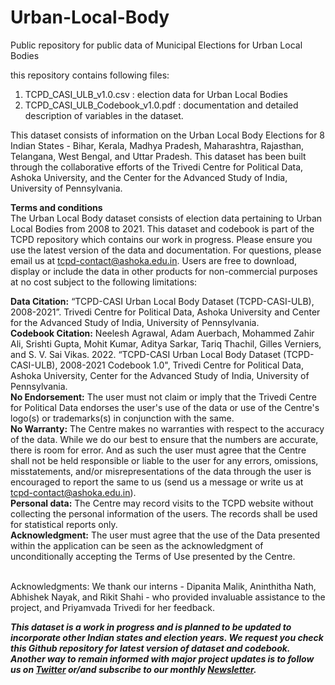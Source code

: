 # Urban-Local-Body 

Public repository for public data of Municipal Elections for Urban Local Bodies

this repository contains following files:
1. TCPD_CASI_ULB_v1.0.csv : election data for Urban Local Bodies
2. TCPD_CASI_ULB_Codebook_v1.0.pdf : documentation and detailed description of variables in the dataset.


This dataset consists of information on the Urban Local Body Elections for 8 Indian States - Bihar, Kerala, Madhya Pradesh, Maharashtra, Rajasthan, Telangana, West Bengal, and Uttar Pradesh. This dataset has been built through the collaborative efforts of the Trivedi Centre for Political Data, Ashoka University, and the Center for the Advanced Study of India, University of Pennsylvania.

<b>Terms and conditions</b> <br />
The Urban Local Body dataset consists of election data pertaining to Urban Local Bodies from 2008 to 2021. This dataset and codebook is part of the TCPD repository which contains our work in progress. Please ensure you use the latest version of the data and documentation. For questions, please email us at tcpd-contact@ashoka.edu.in. Users are free to download, display or include the data in other products for non-commercial purposes at no cost subject to the following limitations: <br />

<b>Data Citation:</b> “TCPD-CASI Urban Local Body Dataset (TCPD-CASI-ULB), 2008-2021”. Trivedi Centre for Political Data, Ashoka University and Center for the Advanced Study of India, University of Pennsylvania. <br />
<b>Codebook Citation:</b> Neelesh Agrawal, Adam Auerbach, Mohammed Zahir Ali, Srishti Gupta, Mohit Kumar, Aditya Sarkar, Tariq Thachil, Gilles Verniers, and S. V. Sai Vikas. 2022. “TCPD-CASI Urban Local Body Dataset (TCPD-CASI-ULB), 2008-2021 Codebook 1.0", Trivedi Centre for Political Data, Ashoka University, Center for the Advanced Study of India, University of Pennsylvania.<br />
<b>No Endorsement:</b> The user must not claim or imply that the Trivedi Centre for Political Data endorses the user's use of the data or use of the Centre's logo(s) or trademarks(s) in conjunction with the same.<br />
<b>No Warranty:</b> The Centre makes no warranties with respect to the accuracy of the data. While we do our best to ensure that the numbers are accurate, there is room for error. And as such the user must agree that the Centre shall not be held responsible or liable to the user for any errors, omissions, misstatements, and/or misrepresentations of the data through the user is encouraged to report the same to us (send us a message or write us at tcpd-contact@ashoka.edu.in). <br />
<b>Personal data:</b> The Centre may record visits to the TCPD website without collecting the personal information of the users. The records shall be used for statistical reports only. <br />
<b>Acknowledgment:</b> The user must agree that the use of the Data presented within the application can be seen as the acknowledgment of unconditionally accepting the Terms of Use presented by the Centre. <br /> <br />

Acknowledgments: We thank our interns - Dipanita Malik, Aninthitha Nath, Abhishek Nayak, and Rikit Shahi - who provided invaluable assistance to the project, and Priyamvada Trivedi for her feedback.

<b><i>This dataset is a work in progress and is planned to be updated to incorporate other Indian states and election years. We request you check this Github repository for latest version of dataset and codebook. Another way to remain informed with major project updates is to follow us on [Twitter](https://twitter.com/TCPD_Ashoka) or/and subscribe to our monthly [Newsletter](https://tcpd.ashoka.edu.in/newsletters/).</b></i>

